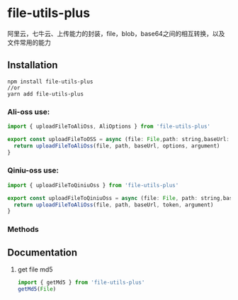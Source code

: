 # file-utils-plus
阿里云，七牛云、上传能力的封装，file，blob，base64之间的相互转换，以及文件常用的能力

## Installation

```
npm install file-utils-plus
//or
yarn add file-utils-plus
```

### Ali-oss use:

```javascript
import { uploadFileToAliOss, AliOptions } from 'file-utils-plus'

export const uploadFileToOSS = async (file: File,path: string,baseUrl: string, options: AliOptions, argument?: Object) => {
  return uploadFileToAliOss(file, path, baseUrl, options, argument)
}

```

### Qiniu-oss use:

```javascript
import { uploadFileToQiniuOss } from 'file-utils-plus'

export const uploadFileToQiniuOss = async (file: File, path: string,baseUrl:string,token: string, argument?: Object) => {
  return uploadFileToAliOss(file, path, baseUrl, token, argument)
}

```

### Methods

## Documentation

1. get file md5

    ```javascript
    import { getMd5 } from 'file-utils-plus'
    getMd5(File)
    ```
    